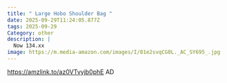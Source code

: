 ```yaml
---
title: " Large Hobo Shoulder Bag "
date: 2025-09-29T11:24:05.877Z
tags: 2025-09-29
Category: other
description: |
  Now 134.xx 
image: https://m.media-amazon.com/images/I/81e2svqCG0L._AC_SY695_.jpg
---
```

https://amzlink.to/az0VTvyjb0phE
AD